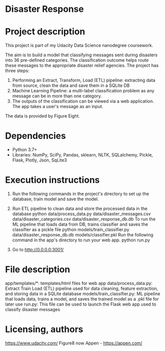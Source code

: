 # Disaster Response

# Project description
This project is part of my Udacity Data Science nanodegree coursework. 

The aim is to build a model that classifying messages sent during disasters into 36 pre-defined categories. The classification outcome helps route these messages to the appropriate disaster relief agencies. The project has three steps:
1. Performing an Extract, Transform, Load (ETL) pipeline: extracting data from source, clean the data and save them in a SQLite DB
2. Machine Learning Pipeline: a multi-label classification problem as any message can be in more than one category.
3. The outputs of the classification can be viewed via a web application. The app takes a user's message as an input.

The data is provided by Figure Eight.

# Dependencies 
- Python 3.7+
- Libraries: NumPy, SciPy, Pandas, sklearn, NLTK, SQLalchemy, Pickle, Flask, Plotly, Json, SqLite3

# Execution instructions
1. Run the following commands in the project's directory to set up the database, train model and save the model.

2. Run ETL pipeline to clean data and store the processed data in the database python data/process_data.py data/disaster_messages.csv data/disaster_categories.csv data/disaster_response_db.db
To run the ML pipeline that loads data from DB, trains classifier and saves the classifier as a pickle file python models/train_classifier.py data/disaster_response_db.db models/classifier.pkl
Run the following command in the app's directory to run your web app. python run.py

3. Go to http://0.0.0.0:3001/

# File description
app/templates/*: templates/html files for web app
data/process_data.py: Extract Train Load (ETL) pipeline used for data cleaning, feature extraction, and storing data in a SQLite database
models/train_classifier.py: ML pipeline that loads data, trains a model, and saves the trained model as a .pkl file for later use
run.py: This file can be used to launch the Flask web app used to classify disaster messages


# Licensing, authors
https://www.udacity.com/
Figure8 now Appen - https://appen.com/


